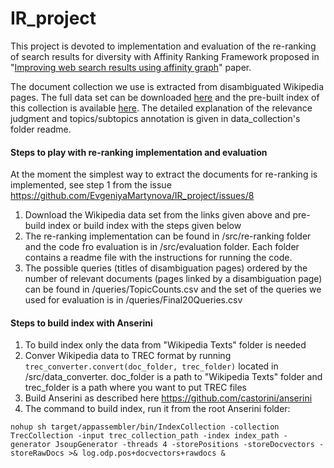 # IR_project

This project is devoted to implementation and evaluation of the re-ranking of search results for diversity with Affinity Ranking Framework proposed in "[Improving web search results using affinity graph](https://dl.acm.org/citation.cfm?doid=1076034.1076120)" paper.

The document collection we use is extracted from disambiguated Wikipedia pages. The full data set can be downloaded [here](https://drive.google.com/file/d/1U3dbvMyn5j8xODpL3oSw_-A15pzDPhia/view?usp=sharing) and the pre-built index of this collection is available [here](https://drive.google.com/file/d/1pBcWe6V8tIhLA9qADFkOXfrtXCa4u1CJ/view?usp=sharing). The detailed explanation of the relevance judgment and topics/subtopics annotation is given in data_collection's folder readme.

#### Steps to play with re-ranking implementation and evaluation
At the moment the simplest way to extract the documents for re-ranking is implemented, see step 1 from the issue https://github.com/EvgeniyaMartynova/IR_project/issues/8

1. Download the Wikipedia data set from the links given above and pre-build index or build index with the steps given below
2. The re-ranking implementation can be found in /src/re-ranking folder and the code fro evaluation is in /src/evaluation folder. Each folder contains a readme file with the instructions for running the code.
3. The possible queries (titles of disambiguation pages) ordered by the number of relevant documents (pages linked by a disambiguation page) can be found in /queries/TopicCounts.csv and the set of the queries we used for evaluation is in /queries/Final20Queries.csv

#### Steps to build index with Anserini
1. To build index only the data from "Wikipedia Texts" folder is needed
2. Conver Wikipedia data to TREC format by running `trec_converter.convert(doc_folder, trec_folder)` located in /src/data_converter. doc_folder is a path to "Wikipedia Texts" folder and trec_folder is a path where you want to put TREC files
3. Build Anserini as described here https://github.com/castorini/anserini
5. The command to build index, run it from the root Anserini folder:
```
nohup sh target/appassembler/bin/IndexCollection -collection TrecCollection -input trec_collection_path -index index_path -generator JsoupGenerator -threads 4 -storePositions -storeDocvectors -storeRawDocs >& log.odp.pos+docvectors+rawdocs &
```
